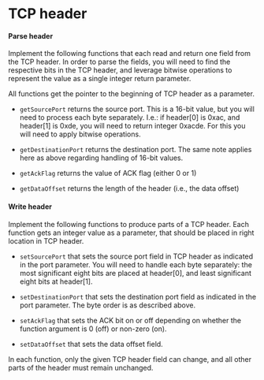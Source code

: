 # TCP header

#### Parse header
Implement the following functions that each read and return one field from the TCP header. In order to parse the fields, you will need to find the respective bits in the TCP header, and leverage bitwise operations to represent the value as a single integer return parameter.

All functions get the pointer to the beginning of TCP header as a parameter.

* `getSourcePort` returns the source port. This is a 16-bit value, but you will need to process each byte separately. I.e.: if header[0] is 0xac, and header[1] is 0xde, you will need to return integer 0xacde. For this you will need to apply bitwise operations.

* `getDestinationPort` returns the destination port. The same note applies here as above regarding handling of 16-bit values.

* `getAckFlag` returns the value of ACK flag (either 0 or 1)

* `getDataOffset` returns the length of the header (i.e., the data offset)

#### Write header
Implement the following functions to produce parts of a TCP header. Each function gets an integer value as a parameter, that should be placed in right location in TCP header.

* `setSourcePort` that sets the source port field in TCP header as indicated in the port parameter. You will need to handle each byte separately: the most significant eight bits are placed at header[0], and least significant eight bits at header[1].

* `setDestinationPort` that sets the destination port field as indicated in the port parameter. The byte order is as described above.

* `setAckFlag` that sets the ACK bit on or off depending on whether the function argument is 0 (off) or non-zero (on).

* `setDataOffset` that sets the data offset field.

In each function, only the given TCP header field can change, and all other parts of the header must remain unchanged.

